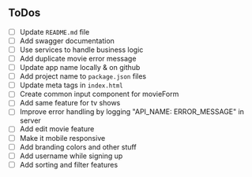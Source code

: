 ## ToDos

- [ ] Update `README.md` file
- [ ] Add swagger documentation
- [ ] Use services to handle business logic
- [ ] Add duplicate movie error message
- [ ] Update app name locally & on github
- [ ] Add project name to `package.json` files
- [ ] Update meta tags in `index.html`
- [ ] Create common input component for movieForm
- [ ] Add same feature for tv shows
- [ ] Improve error handling by logging "API_NAME: ERROR_MESSAGE" in server
- [ ] Add edit movie feature
- [ ] Make it mobile responsive
- [ ] Add branding colors and other stuff
- [ ] Add username while signing up
- [ ] Add sorting and filter features

